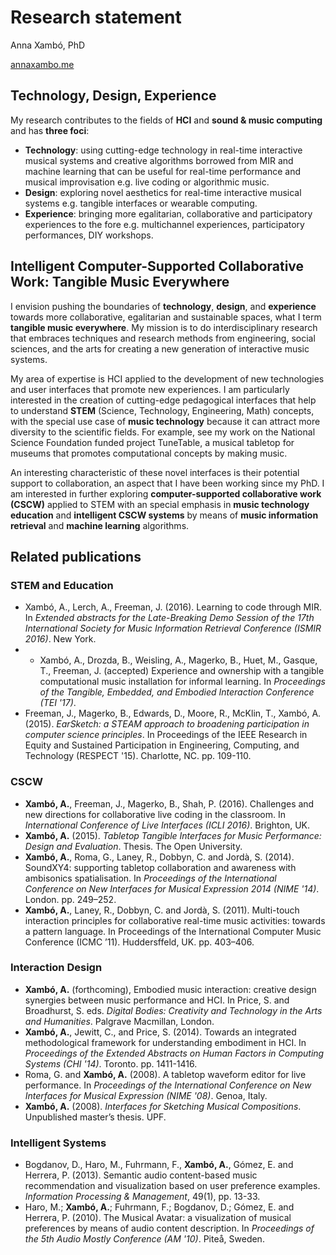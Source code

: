# Research statement

Anna Xambó, PhD 

[annaxambo.me](http://annaxambo.me)

## Technology, Design, Experience

My research contributes to the fields of **HCI** and **sound & music computing** and has **three foci**:

* **Technology**: using cutting-edge technology in real-time interactive musical systems and creative algorithms borrowed from MIR and machine learning that can be useful for real-time performance and musical improvisation e.g. live coding or algorithmic music.
* **Design**: exploring novel aesthetics for real-time interactive musical systems e.g. tangible interfaces or wearable computing. 
* **Experience**: bringing more egalitarian, collaborative and participatory experiences to the fore e.g. multichannel experiences, participatory performances, DIY workshops. 

 
## Intelligent Computer-Supported Collaborative Work: Tangible Music Everywhere
 
I envision pushing the boundaries of **technology**, **design**, and **experience** towards more collaborative, egalitarian and sustainable spaces, what I term **tangible music everywhere**. My mission is to do interdisciplinary research that embraces techniques and research methods from engineering, social sciences, and the arts for creating a new generation of interactive music systems.

My area of expertise is HCI applied to the development of new technologies and user interfaces that promote new experiences. I am particularly interested in the creation of cutting-edge pedagogical interfaces that help to understand **STEM** (Science, Technology, Engineering, Math) concepts, with the special use case of **music technology** because it can attract more diversity to the scientific fields. For example, see my work on the National Science Foundation funded project TuneTable, a musical tabletop for museums that promotes computational concepts by making music.

An interesting characteristic of these novel interfaces is their potential support to collaboration, an aspect that I have been working since my PhD. I am interested in further exploring **computer-supported collaborative work (CSCW)** applied to STEM with an special emphasis in **music technology education** and **intelligent CSCW systems** by means of **music information retrieval** and **machine learning** algorithms.

## Related publications

### STEM and Education

* Xambó, A., Lerch, A., Freeman, J. (2016). Learning to code through MIR. In *Extended abstracts for the Late-Breaking Demo Session of the 17th International Society for Music Information Retrieval Conference (ISMIR 2016)*. New York. 
* * Xambó, A., Drozda, B., Weisling, A., Magerko, B., Huet, M., Gasque, T., Freeman, J. (accepted) Experience and ownership with a tangible computational music installation for informal learning. In *Proceedings of the Tangible, Embedded, and Embodied Interaction Conference (TEI '17)*.
* Freeman, J., Magerko, B., Edwards, D., Moore, R., McKlin, T., Xambó, A. (2015). *EarSketch: a STEAM approach to broadening participation in computer science principles*. In Proceedings of the IEEE Research in Equity and Sustained Participation in Engineering, Computing, and Technology (RESPECT '15). Charlotte, NC. pp. 109-110.

### CSCW

* **Xambó, A.**, Freeman, J., Magerko, B., Shah, P. (2016). Challenges and new directions for collaborative live coding in the classroom. In *International Conference of Live Interfaces (ICLI 2016)*. Brighton, UK.
* **Xambó, A.** (2015). *Tabletop Tangible Interfaces for Music Performance: Design and Evaluation*. Thesis. The Open University.
* **Xambó, A.**, Roma, G., Laney, R., Dobbyn, C. and Jordà, S. (2014). SoundXY4: supporting tabletop collaboration and awareness with ambisonics spatialisation. In *Proceedings of the International Conference on New Interfaces for Musical Expression 2014 (NIME '14)*. London. pp. 249–252.
* **Xambó, A.**, Laney, R., Dobbyn, C. and Jordà, S. (2011). Multi-touch interaction principles for collaborative real-time music activities: towards a pattern language. In Proceedings of the International Computer Music Conference (ICMC ’11). Huddersffeld, UK. pp. 403–406.

### Interaction Design

* **Xambó, A.** (forthcoming), Embodied music interaction: creative design synergies between music performance and HCI. In Price, S. and Broadhurst, S. eds. *Digital Bodies: Creativity and Technology in the Arts and Humanities*. Palgrave Macmillan, London.
* **Xambó, A.**, Jewitt, C., and Price, S. (2014). Towards an integrated methodological framework for understanding embodiment in HCI. In *Proceedings of the Extended Abstracts on Human Factors in Computing Systems (CHI '14)*. Toronto. pp. 1411-1416.
* Roma, G. and **Xambó, A.** (2008). A tabletop waveform editor for live performance. In *Proceedings of the International Conference on New Interfaces for Musical Expression (NIME '08)*. Genoa, Italy.
* **Xambó, A.** (2008). *Interfaces for Sketching Musical Compositions*. Unpublished master’s thesis. UPF.

### Intelligent Systems

* Bogdanov, D., Haro, M., Fuhrmann, F., **Xambó, A.**, Gómez, E. and Herrera, P. (2013). Semantic audio content-based music recommendation and visualization based on user preference examples. *Information Processing & Management*, 49(1), pp. 13-33.
* Haro, M.; **Xambó, A.**; Fuhrmann, F.; Bogdanov, D.; Gómez, E. and Herrera, P. (2010). The Musical Avatar: a visualization of musical preferences by means of audio content description. In *Proceedings of the 5th Audio Mostly Conference (AM '10)*. Piteå, Sweden.